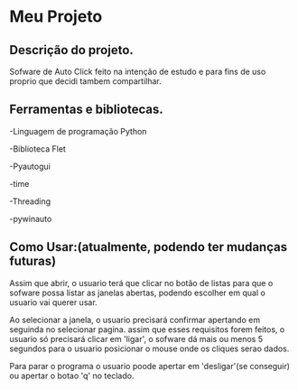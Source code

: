 # Meu Projeto

Descrição do projeto.
--------------------------------------------------------------------------------------------------------------------------
Sofware de Auto Click feito na intenção de estudo e para fins de uso proprio que decidi tambem compartilhar.

Ferramentas e bibliotecas.
--------------------------------------------------------------------------------------------------------------------------

-Linguagem de programação Python 

-Biblioteca Flet

-Pyautogui

-time

-Threading

-pywinauto

Como Usar:(atualmente, podendo ter mudanças futuras)
-------------------------------------------------------------------------------------------------------------------------

  Assim que abrir, o usuario terá que clicar no botão de listas para que o sofware possa listar as janelas abertas, podendo escolher em qual o usuario vai querer usar. 

  Ao selecionar a janela, o usuario precisará confirmar apertando em seguinda no selecionar pagina. assim que esses requisitos forem feitos, o usuario só precisará clicar em 'ligar', o sofware dá mais ou menos 5 segundos para o usuario posicionar o mouse onde os cliques serao dados.

  Para parar o programa o usuario poode apertar em 'desligar'(se conseguir) ou apertar o botao 'q' no teclado.





